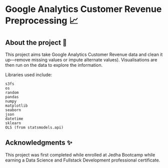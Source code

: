 # Google Analytics Customer Revenue Preprocessing 📈

## About the project 🧼

This project aims take Google Analytics Customer Revenue data and clean it up—remove missing values or impute 
alternate values). Visualisations are then run on the data to explore the information.

Libraries used include:
~~~~
s3fs
os
random
pandas
numpy
matplotlib
seaborn
json
datetime
sklearn
OLS (from statsmodels.api)
~~~~

## Acknowledgments ✨

This project was first completed while enrolled at Jedha Bootcamp while earning a Data Science and Fullstack Development 
professional certificate.

